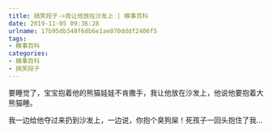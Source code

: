```yaml
---
title: 搞笑段子->我让他放在沙发上 | 糗事百科
date: 2019-11-05 09:36:28
urlname: 17b95db348f6db6e1ae070dddf2406f5
tags: 
- 糗事百科
categories:
- 糗事百科
- 搞笑段子
---
```

要睡觉了，宝宝抱着他的熊猫娃娃不肯撒手，我让他放在沙发上，他说他要抱着大熊猫睡。

我一边给他夺过来扔到沙发上，一边说，你抱个臭狗屎！死孩子一回头抱住了我...



